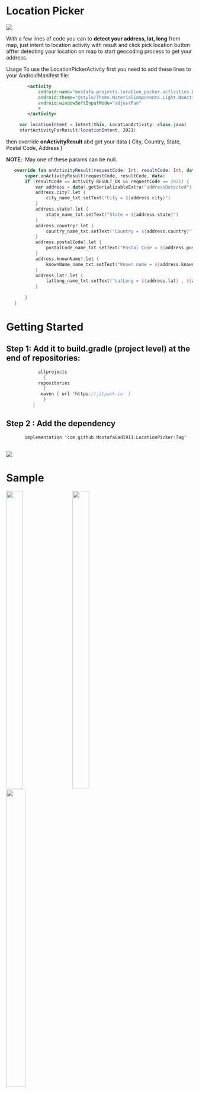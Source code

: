 # Location Picker 
[![](https://jitpack.io/v/MostafaGad1911/LocationPicker.svg)](https://jitpack.io/#MostafaGad1911/LocationPicker)

 With a few lines of code you can to **detect your address, lat, long** from map, just intent to location activity with result and click pick location button affter detecting your location on map to start geocoding process to get your address.
 
 Usage
To use the LocationPickerActivity first you need to add these lines to your AndroidManifest file:

``` xml 
        <activity
            android:name="mostafa.projects.location_picker.activities.LocationActivity"
            android:theme="@style/Theme.MaterialComponents.Light.NoActionBar"
            android:windowSoftInputMode="adjustPan"
            >
        </activity>
```

``` kotlin 
     var locationIntent = Intent(this, LocationActivity::class.java) 
     startActivityForResult(locationIntent, 2021)
```
then override **onActivityResult** abd get your data  ( City, Country, State, Postal Code, Address )

**NOTE**:: May  one of these params can be null. 
 ``` kotlin  
    override fun onActivityResult(requestCode: Int, resultCode: Int, data: Intent?) {
        super.onActivityResult(requestCode, resultCode, data)
        if (resultCode == Activity.RESULT_OK && requestCode == 2021) {
            var address = data?.getSerializableExtra("addressDetected") as Address
            address.city?.let {
                city_name_txt.setText("City = ${address.city}")
            }
            address.state?.let {
                state_name_txt.setText("State = ${address.state}")
            }
            address.country?.let {
                country_name_txt.setText("Country = ${address.country}")
            }
            address.postalCode?.let {
                postalCode_name_txt.setText("Postal Code = ${address.postalCode}")
            }
            address.knownName?.let {
                knownName_name_txt.setText("Known name = ${address.knownName}")
            }
            address.lat?.let {
                latlong_name_txt.setText("LatLong = ${address.lat} , ${address.long}")
            }      
	    
	    }
    }
``` 


# Getting Started 
## Step 1: Add it to build.gradle (project level) at the end of repositories:

 ``` kotlin  
             allprojects 
               {
	         repositories 
		       {	
			  maven { url 'https://jitpack.io' }
		       } 
	       }
```          
        

## Step 2 : Add the dependency
 ``` kotlin  
        implementation 'com.github.MostafaGad1911:LocationPicker:Tag'
        
```        
[![](https://jitpack.io/v/MostafaGad1911/LocationPicker.svg)](https://jitpack.io/#MostafaGad1911/LocationPicker)	   

# Sample 


 
<div>
 <img src="https://user-images.githubusercontent.com/25991597/110681788-e042d380-81e2-11eb-98f5-105bac8b2230.jpg"  width="30%" height="800"   />

<img width="20"/>
 <img src="https://user-images.githubusercontent.com/25991597/110532061-09049380-8125-11eb-983c-1830f290ddae.jpg" width="30%" height="800" />
<img width="20"/>
 <img src="https://user-images.githubusercontent.com/25991597/110699130-3883d080-81f7-11eb-9d22-b5395aa54cb6.jpg" width="32%" height="800"/>
<div/>
 
 



	
	
	   
